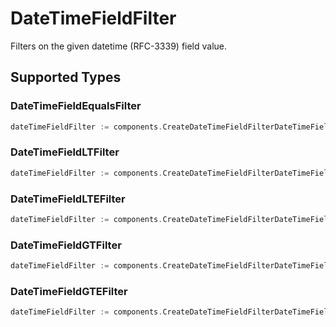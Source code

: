 # DateTimeFieldFilter

Filters on the given datetime (RFC-3339) field value.


## Supported Types

### DateTimeFieldEqualsFilter

```go
dateTimeFieldFilter := components.CreateDateTimeFieldFilterDateTimeFieldEqualsFilter(components.DateTimeFieldEqualsFilter{/* values here */})
```

### DateTimeFieldLTFilter

```go
dateTimeFieldFilter := components.CreateDateTimeFieldFilterDateTimeFieldLTFilter(components.DateTimeFieldLTFilter{/* values here */})
```

### DateTimeFieldLTEFilter

```go
dateTimeFieldFilter := components.CreateDateTimeFieldFilterDateTimeFieldLTEFilter(components.DateTimeFieldLTEFilter{/* values here */})
```

### DateTimeFieldGTFilter

```go
dateTimeFieldFilter := components.CreateDateTimeFieldFilterDateTimeFieldGTFilter(components.DateTimeFieldGTFilter{/* values here */})
```

### DateTimeFieldGTEFilter

```go
dateTimeFieldFilter := components.CreateDateTimeFieldFilterDateTimeFieldGTEFilter(components.DateTimeFieldGTEFilter{/* values here */})
```

